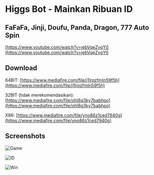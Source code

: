 # Higgs Bot - Mainkan Ribuan ID

## FaFaFa, Jinji, Doufu, Panda, Dragon, 777 Auto Spin

[https://www.youtube.com/watch?v=jebVqeZygYI](https://www.youtube.com/watch?v=jebVqeZygYI)

## Download
64BIT: [https://www.mediafire.com/file/j1lrpzfmln59f5h](https://www.mediafire.com/file/j1lrpzfmln59f5h)

32BIT (tidak merekomendasikan): [https://www.mediafire.com/file/ohl8q3ky7babhpo](https://www.mediafire.com/file/ohl8q3ky7babhpo)

X86: [https://www.mediafire.com/file/yno86z1ced7940g](https://www.mediafire.com/file/yno86z1ced7940g)

## Screenshots
![Game](https://i.ibb.co/5hM9PGj/Higgs-Bot-Game.jpg)

![ID](https://i.ibb.co/ZmWfRb7/Higgs-Bot-ID.jpg)

![Win](https://i.ibb.co/jrN09pr/Higgs-Bot-WIN.jpg)
